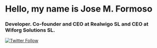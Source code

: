 # Hello, my name is Jose M. Formoso
### Developer. Co-founder and CEO at Realwigo SL and CEO at Wiforg Solutions SL.

[![Twitter Follow](https://img.shields.io/twitter/follow/jmformoso?style=social)](https://twitter.com/jmformoso)
